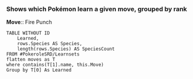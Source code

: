 ### Shows which Pokémon learn a given move, grouped by rank

**Move**:: Fire Punch

```dataview
TABLE WITHOUT ID
    Learned,
    rows.Species AS Species,
    length(rows.Species) AS SpeciesCount 
FROM #PokeroleSRD/Learnsets
flatten moves as T
where contains(T[1].name, this.Move)
Group by T[0] As Learned
```

